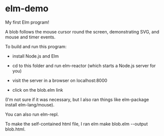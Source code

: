 # elm-demo
My first Elm program!

A blob follows the mouse cursor round the screen, demonstrating SVG, and mouse and timer events.

To build and run this program:

* install Node.js and Elm

* cd to this folder and run elm-reactor (which starts a Node.js server for you)

* visit the server in a browser on localhost:8000

* click on the blob.elm link

(I'm not sure if it was necessary, but I also ran things like elm-package install elm-lang/mouse).

You can also run elm-repl.

To make the self-contained html file, I ran elm make blob.elm --output blob.html.

